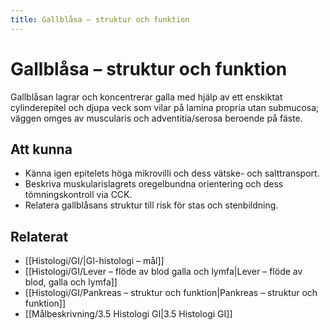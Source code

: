 ```yaml
---
title: Gallblåsa – struktur och funktion
---
```


# Gallblåsa – struktur och funktion

Gallblåsan lagrar och koncentrerar galla med hjälp av ett enskiktat cylinderepitel och djupa veck som vilar på lamina propria utan submucosa; väggen omges av muscularis och adventitia/serosa beroende på fäste.

## Att kunna
- Känna igen epitelets höga mikrovilli och dess vätske- och salttransport.
- Beskriva muskularislagrets oregelbundna orientering och dess tömningskontroll via CCK.
- Relatera gallblåsans struktur till risk för stas och stenbildning.

## Relaterat
- [[Histologi/GI/|GI-histologi – mål]]
- [[Histologi/GI/Lever – flöde av blod galla och lymfa|Lever – flöde av blod, galla och lymfa]]
- [[Histologi/GI/Pankreas – struktur och funktion|Pankreas – struktur och funktion]]
- [[Målbeskrivning/3.5 Histologi GI|3.5 Histologi GI]]
